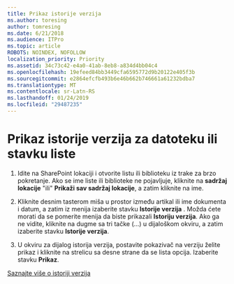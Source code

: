 ```yaml
---
title: Prikaz istorije verzija
ms.author: toresing
author: tomresing
ms.date: 6/21/2018
ms.audience: ITPro
ms.topic: article
ROBOTS: NOINDEX, NOFOLLOW
localization_priority: Priority
ms.assetid: 34c73c42-e4a0-41ab-8eb8-a834d4bb04c4
ms.openlocfilehash: 19efeed84bb3449cfa6595772d9b20122e405f3b
ms.sourcegitcommit: e2864efcfb493b6e46b662b746661a61232bdba7
ms.translationtype: MT
ms.contentlocale: sr-Latn-RS
ms.lasthandoff: 01/24/2019
ms.locfileid: "29487235"
---
```

# <a name="view-version-history-of-a-file-or-list-item"></a>Prikaz istorije verzija za datoteku ili stavku liste

1. Idite na SharePoint lokaciji i otvorite listu ili biblioteku iz trake za brzo pokretanje. Ako se ime liste ili biblioteke ne pojavljuje, kliknite na **sadržaj lokacije** "ili" **Prikaži sav sadržaj lokacije**, a zatim kliknite na ime.
    
2. Kliknite desnim tasterom miša u prostor između artikal ili ime dokumenta i datum, a zatim iz menija izaberite stavku **Istorije verzija** . Možda ćete morati da se pomerite menija da biste prikazali **Istoriju verzija**. Ako ga ne vidite, kliknite na dugme sa tri tačke (...) u dijaloškom okviru, a zatim izaberite stavku **Istorije verzija**.
    
3. U okviru za dijalog istorija verzija, postavite pokazivač na verziju želite prikaz i kliknite na strelicu sa desne strane da se lista opcija. Izaberite stavku **Prikaz**.
    
[Saznajte više o istoriji verzija](https://go.microsoft.com/fwlink/?linkid=875709)
  

